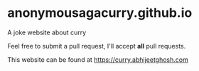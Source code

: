 # anonymousagacurry.github.io

A joke website about curry

Feel free to submit a pull request, I'll accept **all** pull requests.

This website can be found at https://curry.abhijeetghosh.com
